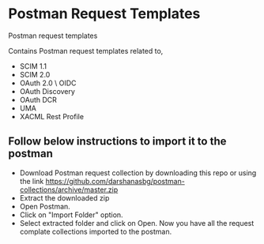 # Postman Request Templates
Postman request templates

Contains Postman request templates related to,
* SCIM 1.1
* SCIM 2.0
* OAuth 2.0 \ OIDC
* OAuth Discovery
* OAuth DCR
* UMA
* XACML Rest Profile

## Follow below instructions to import it to the postman

* Download Postman request collection by downloading this repo or using the link https://github.com/darshanasbg/postman-collections/archive/master.zip
* Extract the downloaded zip
* Open Postman.
* Click on "Import Folder" option.
* Select extracted folder and click on Open.
Now you have all the request complate collections imported to the postman.
